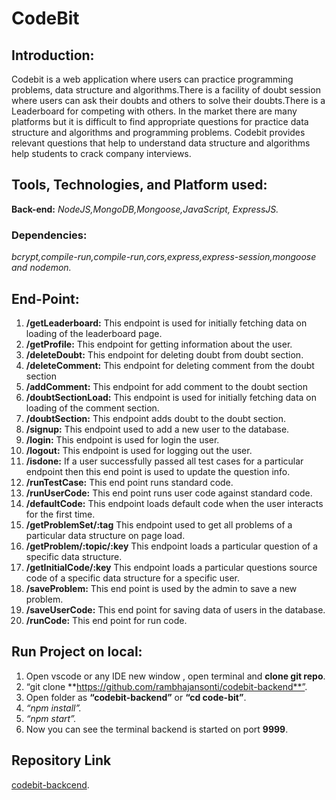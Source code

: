 # CodeBit

## Introduction:

Codebit is a web application where users can practice programming problems,
data structure and algorithms.There is a facility of doubt session where users can ask their
doubts and others to solve their doubts.There is a Leaderboard for competing with others.
In the market there are many platforms but it is difficult to find appropriate questions for
practice data structure and algorithms and programming problems. Codebit provides relevant
questions that help to understand data structure and algorithms help students to crack
company interviews.

## Tools, Technologies, and Platform used:

**Back-end:** _NodeJS,MongoDB,Mongoose,JavaScript, ExpressJS._

### Dependencies:

_bcrypt,compile-run,compile-run,cors,express,express-session,mongoose and nodemon._

## End-Point:

1. **/getLeaderboard:**
   This endpoint is used for initially fetching data on loading of the leaderboard page.
2. **/getProfile:**
   This endpoint for getting information about the user.
3. **/deleteDoubt:**
   This endpoint for deleting doubt from doubt section.
4. **/deleteComment:**
   This endpoint for deleting comment from the doubt section
5. **/addComment:**
   This endpoint for add comment to the doubt section
6. **/doubtSectionLoad:**
   This endpoint is used for initially fetching data on loading of the comment section.
7. **/doubtSection:**
   This endpoint adds doubt to the doubt section.
8. **/signup:**
   This endpoint used to add a new user to the database.
9. **/login:**
   This endpoint is used for login the user.
10.   **/logout:**
      This endpoint is used for logging out the user.
11.   **/isdone:**
      If a user successfully passed all test cases for a particular endpoint then this end point is used to update the question info.
12.   **/runTestCase:**
      This end point runs standard code.
13.   **/runUserCode:**
      This end point runs user code against standard code.
14.   **/defaultCode:**
      This endpoint loads default code when the user interacts for the first time.
15.   **/getProblemSet/:tag**
      This endpoint used to get all problems of a particular data structure on page load.
16.   **/getProblem/:topic/:key**
      This endpoint loads a particular question of a specific data structure.
17.   **/getInitialCode/:key**
      This endpoint loads a particular questions source code of a specific data structure for a specific user.
18.   **/saveProblem:**
      This end point is used by the admin to save a new problem.
19.   **/saveUserCode:**
      This end point for saving data of users in the database.
20.   **/runCode:**
      This end point for run code.

## Run Project on local:

1. Open vscode or any IDE new window , open terminal and **clone git repo**.
2. “git clone **https://github.com/rambhajansonti/codebit-backend**”.
3. Open folder as **“codebit-backend”** or **“cd code-bit”**.
4. _“npm install”._
5. _“npm start”._
6. Now you can see the terminal backend is started on port **9999**.

## Repository Link

[codebit-backcend](https://github.com/rambhajansonti/codebit-backend).
